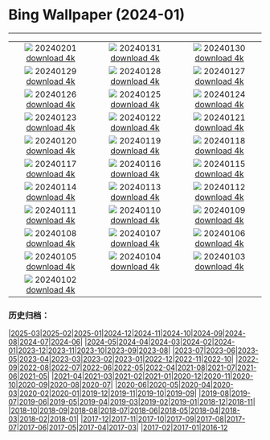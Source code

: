 # Bing Wallpaper (2024-01)
**************
| | | |
| :----: | :----: | :----: |
| ![](https://www.bing.com/th?id=OHR.HalbinselJasmund_ZH-CN2110869056_1920x1080.jpg) 20240201 [download 4k](https://www.bing.com/th?id=OHR.HalbinselJasmund_ZH-CN2110869056_UHD.jpg) | ![](https://www.bing.com/th?id=OHR.ZebraMother_ZH-CN1947314869_1920x1080.jpg) 20240131 [download 4k](https://www.bing.com/th?id=OHR.ZebraMother_ZH-CN1947314869_UHD.jpg) | ![](https://www.bing.com/th?id=OHR.AlbaceteSpain_ZH-CN1597281896_1920x1080.jpg) 20240130 [download 4k](https://www.bing.com/th?id=OHR.AlbaceteSpain_ZH-CN1597281896_UHD.jpg) |
| ![](https://www.bing.com/th?id=OHR.GollingerFalls_ZH-CN1137680822_1920x1080.jpg) 20240129 [download 4k](https://www.bing.com/th?id=OHR.GollingerFalls_ZH-CN1137680822_UHD.jpg) | ![](https://www.bing.com/th?id=OHR.ChannelOutback_ZH-CN0579687777_1920x1080.jpg) 20240128 [download 4k](https://www.bing.com/th?id=OHR.ChannelOutback_ZH-CN0579687777_UHD.jpg) | ![](https://www.bing.com/th?id=OHR.ToucanetEmpoleirado_ZH-CN8520861326_1920x1080.jpg) 20240127 [download 4k](https://www.bing.com/th?id=OHR.ToucanetEmpoleirado_ZH-CN8520861326_UHD.jpg) |
| ![](https://www.bing.com/th?id=OHR.HawkOwl_ZH-CN3401920167_1920x1080.jpg) 20240126 [download 4k](https://www.bing.com/th?id=OHR.HawkOwl_ZH-CN3401920167_UHD.jpg) | ![](https://www.bing.com/th?id=OHR.DwynwensDay_ZH-CN1768649253_1920x1080.jpg) 20240125 [download 4k](https://www.bing.com/th?id=OHR.DwynwensDay_ZH-CN1768649253_UHD.jpg) | ![](https://www.bing.com/th?id=OHR.IcelandBeach_ZH-CN1632329693_1920x1080.jpg) 20240124 [download 4k](https://www.bing.com/th?id=OHR.IcelandBeach_ZH-CN1632329693_UHD.jpg) |
| ![](https://www.bing.com/th?id=OHR.MaldivesAtolls_ZH-CN1365670653_1920x1080.jpg) 20240123 [download 4k](https://www.bing.com/th?id=OHR.MaldivesAtolls_ZH-CN1365670653_UHD.jpg) | ![](https://www.bing.com/th?id=OHR.SantaCruzSunrise_ZH-CN3074203377_1920x1080.jpg) 20240122 [download 4k](https://www.bing.com/th?id=OHR.SantaCruzSunrise_ZH-CN3074203377_UHD.jpg) | ![](https://www.bing.com/th?id=OHR.SquirrelNetherlands_ZH-CN0757138587_1920x1080.jpg) 20240121 [download 4k](https://www.bing.com/th?id=OHR.SquirrelNetherlands_ZH-CN0757138587_UHD.jpg) |
| ![](https://www.bing.com/th?id=OHR.MacaroniPenguins_ZH-CN0600867997_1920x1080.jpg) 20240120 [download 4k](https://www.bing.com/th?id=OHR.MacaroniPenguins_ZH-CN0600867997_UHD.jpg) | ![](https://www.bing.com/th?id=OHR.PlitviceWinter_ZH-CN0407572344_1920x1080.jpg) 20240119 [download 4k](https://www.bing.com/th?id=OHR.PlitviceWinter_ZH-CN0407572344_UHD.jpg) | ![](https://www.bing.com/th?id=OHR.ParisBridge_ZH-CN0173421630_1920x1080.jpg) 20240118 [download 4k](https://www.bing.com/th?id=OHR.ParisBridge_ZH-CN0173421630_UHD.jpg) |
| ![](https://www.bing.com/th?id=OHR.SleepyWolf_ZH-CN9870873990_1920x1080.jpg) 20240117 [download 4k](https://www.bing.com/th?id=OHR.SleepyWolf_ZH-CN9870873990_UHD.jpg) | ![](https://www.bing.com/th?id=OHR.LakeLouise_ZH-CN9592539152_1920x1080.jpg) 20240116 [download 4k](https://www.bing.com/th?id=OHR.LakeLouise_ZH-CN9592539152_UHD.jpg) | ![](https://www.bing.com/th?id=OHR.IceChapel_ZH-CN9189733666_1920x1080.jpg) 20240115 [download 4k](https://www.bing.com/th?id=OHR.IceChapel_ZH-CN9189733666_UHD.jpg) |
| ![](https://www.bing.com/th?id=OHR.HokkaidoSwans_ZH-CN8733312972_1920x1080.jpg) 20240114 [download 4k](https://www.bing.com/th?id=OHR.HokkaidoSwans_ZH-CN8733312972_UHD.jpg) | ![](https://www.bing.com/th?id=OHR.HanaHighway_ZH-CN8601588011_1920x1080.jpg) 20240113 [download 4k](https://www.bing.com/th?id=OHR.HanaHighway_ZH-CN8601588011_UHD.jpg) | ![](https://www.bing.com/th?id=OHR.BukhansanSeoul_ZH-CN8002920750_1920x1080.jpg) 20240112 [download 4k](https://www.bing.com/th?id=OHR.BukhansanSeoul_ZH-CN8002920750_UHD.jpg) |
| ![](https://www.bing.com/th?id=OHR.LynxSnow_ZH-CN8908082275_1920x1080.jpg) 20240111 [download 4k](https://www.bing.com/th?id=OHR.LynxSnow_ZH-CN8908082275_UHD.jpg) | ![](https://www.bing.com/th?id=OHR.MilopotamosStairs_ZH-CN8013521384_1920x1080.jpg) 20240110 [download 4k](https://www.bing.com/th?id=OHR.MilopotamosStairs_ZH-CN8013521384_UHD.jpg) | ![](https://www.bing.com/th?id=OHR.BalloonDay_ZH-CN7571792218_1920x1080.jpg) 20240109 [download 4k](https://www.bing.com/th?id=OHR.BalloonDay_ZH-CN7571792218_UHD.jpg) |
| ![](https://www.bing.com/th?id=OHR.BerninaPass_ZH-CN5776010452_1920x1080.jpg) 20240108 [download 4k](https://www.bing.com/th?id=OHR.BerninaPass_ZH-CN5776010452_UHD.jpg) | ![](https://www.bing.com/th?id=OHR.DevilsMarbles_ZH-CN4897809914_1920x1080.jpg) 20240107 [download 4k](https://www.bing.com/th?id=OHR.DevilsMarbles_ZH-CN4897809914_UHD.jpg) | ![](https://www.bing.com/th?id=OHR.CrabappleChaffinch_ZH-CN4458529756_1920x1080.jpg) 20240106 [download 4k](https://www.bing.com/th?id=OHR.CrabappleChaffinch_ZH-CN4458529756_UHD.jpg) |
| ![](https://www.bing.com/th?id=OHR.AlpsReflecting_ZH-CN4036320440_1920x1080.jpg) 20240105 [download 4k](https://www.bing.com/th?id=OHR.AlpsReflecting_ZH-CN4036320440_UHD.jpg) | ![](https://www.bing.com/th?id=OHR.GoldenGateLight_ZH-CN3874822904_1920x1080.jpg) 20240104 [download 4k](https://www.bing.com/th?id=OHR.GoldenGateLight_ZH-CN3874822904_UHD.jpg) | ![](https://www.bing.com/th?id=OHR.MinnewankaLake_ZH-CN3020982568_1920x1080.jpg) 20240103 [download 4k](https://www.bing.com/th?id=OHR.MinnewankaLake_ZH-CN3020982568_UHD.jpg) |
| ![](https://www.bing.com/th?id=OHR.MehrangarhJodhpur_ZH-CN2855490711_1920x1080.jpg) 20240102 [download 4k](https://www.bing.com/th?id=OHR.MehrangarhJodhpur_ZH-CN2855490711_UHD.jpg) |  |  |

### 历史归档：

|[2025-03](/../2025-03/2025-03.md)|[2025-02](/../2025-02/2025-02.md)|[2025-01](/../2025-01/2025-01.md)|[2024-12](/../2024-12/2024-12.md)|[2024-11](/../2024-11/2024-11.md)|[2024-10](/../2024-10/2024-10.md)|[2024-09](/../2024-09/2024-09.md)|[2024-08](/../2024-08/2024-08.md)|[2024-07](/../2024-07/2024-07.md)|[2024-06](/../2024-06/2024-06.md)|
|[2024-05](/../2024-05/2024-05.md)|[2024-04](/../2024-04/2024-04.md)|[2024-03](/../2024-03/2024-03.md)|[2024-02](/../2024-02/2024-02.md)|[2024-01](/2024-01.md)|[2023-12](/../2023-12/2023-12.md)|[2023-11](/../2023-11/2023-11.md)|[2023-10](/../2023-10/2023-10.md)|[2023-09](/../2023-09/2023-09.md)|[2023-08](/../2023-08/2023-08.md)|
|[2023-07](/../2023-07/2023-07.md)|[2023-06](/../2023-06/2023-06.md)|[2023-05](/../2023-05/2023-05.md)|[2023-04](/../2023-04/2023-04.md)|[2023-03](/../2023-03/2023-03.md)|[2023-02](/../2023-02/2023-02.md)|[2023-01](/../2023-01/2023-01.md)|[2022-12](/../2022-12/2022-12.md)|[2022-11](/../2022-11/2022-11.md)|[2022-10](/../2022-10/2022-10.md)|
|[2022-09](/../2022-09/2022-09.md)|[2022-08](/../2022-08/2022-08.md)|[2022-07](/../2022-07/2022-07.md)|[2022-06](/../2022-06/2022-06.md)|[2022-05](/../2022-05/2022-05.md)|[2022-04](/../2022-04/2022-04.md)|[2021-08](/../2021-08/2021-08.md)|[2021-07](/../2021-07/2021-07.md)|[2021-06](/../2021-06/2021-06.md)|[2021-05](/../2021-05/2021-05.md)|
|[2021-04](/../2021-04/2021-04.md)|[2021-03](/../2021-03/2021-03.md)|[2021-02](/../2021-02/2021-02.md)|[2021-01](/../2021-01/2021-01.md)|[2020-12](/../2020-12/2020-12.md)|[2020-11](/../2020-11/2020-11.md)|[2020-10](/../2020-10/2020-10.md)|[2020-09](/../2020-09/2020-09.md)|[2020-08](/../2020-08/2020-08.md)|[2020-07](/../2020-07/2020-07.md)|
|[2020-06](/../2020-06/2020-06.md)|[2020-05](/../2020-05/2020-05.md)|[2020-04](/../2020-04/2020-04.md)|[2020-03](/../2020-03/2020-03.md)|[2020-02](/../2020-02/2020-02.md)|[2020-01](/../2020-01/2020-01.md)|[2019-12](/../2019-12/2019-12.md)|[2019-11](/../2019-11/2019-11.md)|[2019-10](/../2019-10/2019-10.md)|[2019-09](/../2019-09/2019-09.md)|
|[2019-08](/../2019-08/2019-08.md)|[2019-07](/../2019-07/2019-07.md)|[2019-06](/../2019-06/2019-06.md)|[2019-05](/../2019-05/2019-05.md)|[2019-04](/../2019-04/2019-04.md)|[2019-03](/../2019-03/2019-03.md)|[2019-02](/../2019-02/2019-02.md)|[2019-01](/../2019-01/2019-01.md)|[2018-12](/../2018-12/2018-12.md)|[2018-11](/../2018-11/2018-11.md)|
|[2018-10](/../2018-10/2018-10.md)|[2018-09](/../2018-09/2018-09.md)|[2018-08](/../2018-08/2018-08.md)|[2018-07](/../2018-07/2018-07.md)|[2018-06](/../2018-06/2018-06.md)|[2018-05](/../2018-05/2018-05.md)|[2018-04](/../2018-04/2018-04.md)|[2018-03](/../2018-03/2018-03.md)|[2018-02](/../2018-02/2018-02.md)|[2018-01](/../2018-01/2018-01.md)|
|[2017-12](/../2017-12/2017-12.md)|[2017-11](/../2017-11/2017-11.md)|[2017-10](/../2017-10/2017-10.md)|[2017-09](/../2017-09/2017-09.md)|[2017-08](/../2017-08/2017-08.md)|[2017-07](/../2017-07/2017-07.md)|[2017-06](/../2017-06/2017-06.md)|[2017-05](/../2017-05/2017-05.md)|[2017-04](/../2017-04/2017-04.md)|[2017-03](/../2017-03/2017-03.md)|
|[2017-02](/../2017-02/2017-02.md)|[2017-01](/../2017-01/2017-01.md)|[2016-12](/../2016-12/2016-12.md)